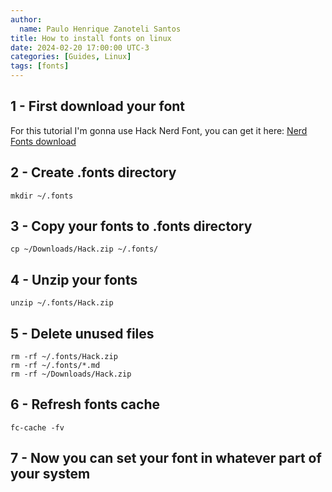 ```yaml
---
author:
  name: Paulo Henrique Zanoteli Santos
title: How to install fonts on linux 
date: 2024-02-20 17:00:00 UTC-3
categories: [Guides, Linux]
tags: [fonts]
---
```


## 1 - First download your font

For this tutorial I'm gonna use Hack Nerd Font, you can get it here: [Nerd Fonts download](https://www.nerdfonts.com/font-downloads)

## 2 - Create .fonts directory

```shell
mkdir ~/.fonts
```

## 3 - Copy your fonts to .fonts directory

```shell
cp ~/Downloads/Hack.zip ~/.fonts/
```

## 4 - Unzip your fonts

```shell
unzip ~/.fonts/Hack.zip
```

## 5 - Delete unused files

```shell
rm -rf ~/.fonts/Hack.zip
rm -rf ~/.fonts/*.md
rm -rf ~/Downloads/Hack.zip
```

## 6 - Refresh fonts cache

```shell
fc-cache -fv
```

## 7 - Now you can set your font in whatever part of your system
